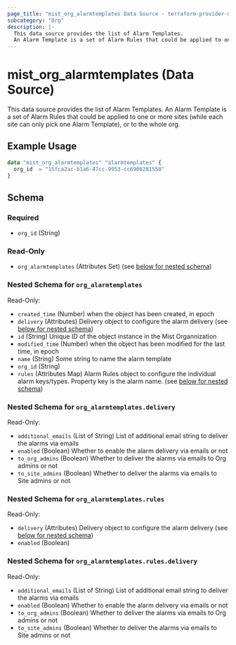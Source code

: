 ```yaml
---
page_title: "mist_org_alarmtemplates Data Source - terraform-provider-mist"
subcategory: "Org"
description: |-
  This data source provides the list of Alarm Templates.
  An Alarm Template is a set of Alarm Rules that could be applied to one or more sites (while each site can only pick one Alarm Template), or to the whole org.
---
```


# mist_org_alarmtemplates (Data Source)

This data source provides the list of Alarm Templates.
An Alarm Template is a set of Alarm Rules that could be applied to one or more sites (while each site can only pick one Alarm Template), or to the whole org.


## Example Usage

```terraform
data "mist_org_alarmtemplates" "alarmtemplates" {
  org_id  = "15fca2ac-b1a6-47cc-9953-cc6906281550"
}
```

<!-- schema generated by tfplugindocs -->
## Schema

### Required

- `org_id` (String)

### Read-Only

- `org_alarmtemplates` (Attributes Set) (see [below for nested schema](#nestedatt--org_alarmtemplates))

<a id="nestedatt--org_alarmtemplates"></a>
### Nested Schema for `org_alarmtemplates`

Read-Only:

- `created_time` (Number) when the object has been created, in epoch
- `delivery` (Attributes) Delivery object to configure the alarm delivery (see [below for nested schema](#nestedatt--org_alarmtemplates--delivery))
- `id` (String) Unique ID of the object instance in the Mist Organnization
- `modified_time` (Number) when the object has been modified for the last time, in epoch
- `name` (String) Some string to name the alarm template
- `org_id` (String)
- `rules` (Attributes Map) Alarm Rules object to configure the individual alarm keys/types. Property key is the alarm name. (see [below for nested schema](#nestedatt--org_alarmtemplates--rules))

<a id="nestedatt--org_alarmtemplates--delivery"></a>
### Nested Schema for `org_alarmtemplates.delivery`

Read-Only:

- `additional_emails` (List of String) List of additional email string to deliver the alarms via emails
- `enabled` (Boolean) Whether to enable the alarm delivery via emails or not
- `to_org_admins` (Boolean) Whether to deliver the alarms via emails to Org admins or not
- `to_site_admins` (Boolean) Whether to deliver the alarms via emails to Site admins or not


<a id="nestedatt--org_alarmtemplates--rules"></a>
### Nested Schema for `org_alarmtemplates.rules`

Read-Only:

- `delivery` (Attributes) Delivery object to configure the alarm delivery (see [below for nested schema](#nestedatt--org_alarmtemplates--rules--delivery))
- `enabled` (Boolean)

<a id="nestedatt--org_alarmtemplates--rules--delivery"></a>
### Nested Schema for `org_alarmtemplates.rules.delivery`

Read-Only:

- `additional_emails` (List of String) List of additional email string to deliver the alarms via emails
- `enabled` (Boolean) Whether to enable the alarm delivery via emails or not
- `to_org_admins` (Boolean) Whether to deliver the alarms via emails to Org admins or not
- `to_site_admins` (Boolean) Whether to deliver the alarms via emails to Site admins or not